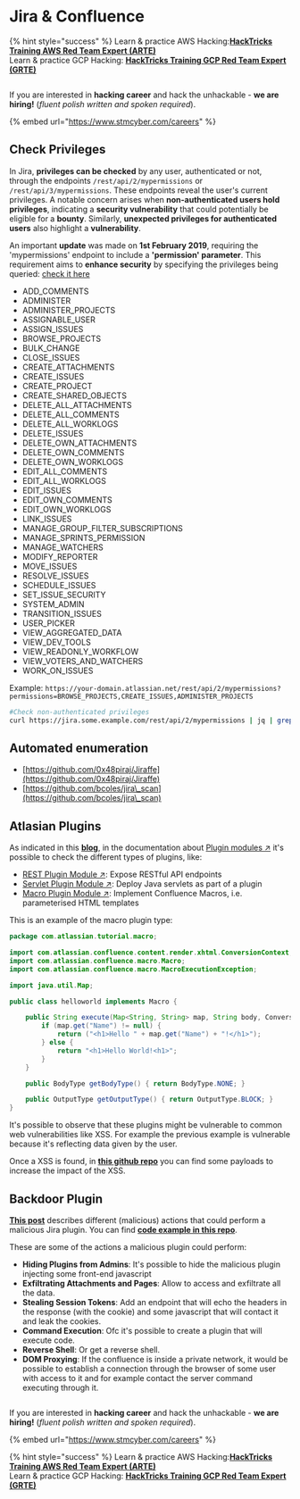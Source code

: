 # Jira & Confluence

{% hint style="success" %}
Learn & practice AWS Hacking:<img src="../../.gitbook/assets/arte.png" alt="" data-size="line">[**HackTricks Training AWS Red Team Expert (ARTE)**](https://training.hacktricks.xyz/courses/arte)<img src="../../.gitbook/assets/arte.png" alt="" data-size="line">\
Learn & practice GCP Hacking: <img src="../../.gitbook/assets/grte.png" alt="" data-size="line">[**HackTricks Training GCP Red Team Expert (GRTE)**<img src="../../.gitbook/assets/grte.png" alt="" data-size="line">](https://training.hacktricks.xyz/courses/grte)



<figure><img src="../../.gitbook/assets/image (1) (1) (1) (1) (1) (1) (1) (1) (1) (1) (1).png" alt=""><figcaption></figcaption></figure>

If you are interested in **hacking career** and hack the unhackable - **we are hiring!** (_fluent polish written and spoken required_).

{% embed url="https://www.stmcyber.com/careers" %}

## Check Privileges

In Jira, **privileges can be checked** by any user, authenticated or not, through the endpoints `/rest/api/2/mypermissions` or `/rest/api/3/mypermissions`. These endpoints reveal the user's current privileges. A notable concern arises when **non-authenticated users hold privileges**, indicating a **security vulnerability** that could potentially be eligible for a **bounty**. Similarly, **unexpected privileges for authenticated users** also highlight a **vulnerability**.

An important **update** was made on **1st February 2019**, requiring the 'mypermissions' endpoint to include a **'permission' parameter**. This requirement aims to **enhance security** by specifying the privileges being queried: [check it here](https://developer.atlassian.com/cloud/jira/platform/change-notice-get-my-permissions-requires-permissions-query-parameter/#change-notice---get-my-permissions-resource-will-require-a-permissions-query-parameter)

* ADD\_COMMENTS
* ADMINISTER
* ADMINISTER\_PROJECTS
* ASSIGNABLE\_USER
* ASSIGN\_ISSUES
* BROWSE\_PROJECTS
* BULK\_CHANGE
* CLOSE\_ISSUES
* CREATE\_ATTACHMENTS
* CREATE\_ISSUES
* CREATE\_PROJECT
* CREATE\_SHARED\_OBJECTS
* DELETE\_ALL\_ATTACHMENTS
* DELETE\_ALL\_COMMENTS
* DELETE\_ALL\_WORKLOGS
* DELETE\_ISSUES
* DELETE\_OWN\_ATTACHMENTS
* DELETE\_OWN\_COMMENTS
* DELETE\_OWN\_WORKLOGS
* EDIT\_ALL\_COMMENTS
* EDIT\_ALL\_WORKLOGS
* EDIT\_ISSUES
* EDIT\_OWN\_COMMENTS
* EDIT\_OWN\_WORKLOGS
* LINK\_ISSUES
* MANAGE\_GROUP\_FILTER\_SUBSCRIPTIONS
* MANAGE\_SPRINTS\_PERMISSION
* MANAGE\_WATCHERS
* MODIFY\_REPORTER
* MOVE\_ISSUES
* RESOLVE\_ISSUES
* SCHEDULE\_ISSUES
* SET\_ISSUE\_SECURITY
* SYSTEM\_ADMIN
* TRANSITION\_ISSUES
* USER\_PICKER
* VIEW\_AGGREGATED\_DATA
* VIEW\_DEV\_TOOLS
* VIEW\_READONLY\_WORKFLOW
* VIEW\_VOTERS\_AND\_WATCHERS
* WORK\_ON\_ISSUES

Example: `https://your-domain.atlassian.net/rest/api/2/mypermissions?permissions=BROWSE_PROJECTS,CREATE_ISSUES,ADMINISTER_PROJECTS`

```bash
#Check non-authenticated privileges
curl https://jira.some.example.com/rest/api/2/mypermissions | jq | grep -iB6 '"havePermission": true'
```

## Automated enumeration

* [https://github.com/0x48piraj/Jiraffe](https://github.com/0x48piraj/Jiraffe)
* [https://github.com/bcoles/jira\_scan](https://github.com/bcoles/jira\_scan)

## Atlasian Plugins

As indicated in this [**blog**](https://cyllective.com/blog/posts/atlassian-audit-plugins), in the documentation about [Plugin modules ↗](https://developer.atlassian.com/server/framework/atlassian-sdk/plugin-modules/) it's possible to check the different types of plugins, like:

* [REST Plugin Module ↗](https://developer.atlassian.com/server/framework/atlassian-sdk/rest-plugin-module): Expose RESTful API endpoints
* [Servlet Plugin Module ↗](https://developer.atlassian.com/server/framework/atlassian-sdk/servlet-plugin-module/): Deploy Java servlets as part of a plugin
* [Macro Plugin Module ↗](https://developer.atlassian.com/server/confluence/macro-module/): Implement Confluence Macros, i.e. parameterised HTML templates

This is an example of the macro plugin type:

```java
package com.atlassian.tutorial.macro;

import com.atlassian.confluence.content.render.xhtml.ConversionContext;
import com.atlassian.confluence.macro.Macro;
import com.atlassian.confluence.macro.MacroExecutionException;

import java.util.Map;

public class helloworld implements Macro {

    public String execute(Map<String, String> map, String body, ConversionContext conversionContext) throws MacroExecutionException {
        if (map.get("Name") != null) {
            return ("<h1>Hello " + map.get("Name") + "!</h1>");
        } else {
            return "<h1>Hello World!<h1>";
        }
    }

    public BodyType getBodyType() { return BodyType.NONE; }

    public OutputType getOutputType() { return OutputType.BLOCK; }
}
```

It's possible to observe that these plugins might be vulnerable to common web vulnerabilities like XSS. For example the previous example is vulnerable because it's reflecting data given by the user.&#x20;

Once a XSS is found, in [**this github repo**](https://github.com/cyllective/XSS-Payloads/tree/main/Confluence) you can find some payloads to increase the impact of the XSS.

## Backdoor Plugin

[**This post**](https://cyllective.com/blog/posts/atlassian-malicious-plugin) describes different (malicious) actions that could perform a malicious Jira plugin. You can find [**code example in this repo**](https://github.com/cyllective/malfluence).

These are some of the actions a malicious plugin could perform:

* **Hiding Plugins from Admins**: It's possible to hide the malicious plugin injecting some front-end javascript
* **Exfiltrating Attachments and Pages**: Allow to access and exfiltrate all the data.
* **Stealing Session Tokens**: Add an endpoint that will echo the headers in the response (with the cookie) and some javascript that will contact it and leak the cookies.
* **Command Execution**: Ofc it's possible to create a plugin that will execute code.
* **Reverse Shell**: Or get a reverse shell.
* **DOM Proxying**: If the confluence is inside a private network, it would be possible to establish a connection through the browser of some user with access to it and for example contact the server command executing through it.



<figure><img src="../../.gitbook/assets/image (1) (1) (1) (1) (1) (1) (1) (1) (1) (1) (1).png" alt=""><figcaption></figcaption></figure>

If you are interested in **hacking career** and hack the unhackable - **we are hiring!** (_fluent polish written and spoken required_).

{% embed url="https://www.stmcyber.com/careers" %}

{% hint style="success" %}
Learn & practice AWS Hacking:<img src="../../.gitbook/assets/arte.png" alt="" data-size="line">[**HackTricks Training AWS Red Team Expert (ARTE)**](https://training.hacktricks.xyz/courses/arte)<img src="../../.gitbook/assets/arte.png" alt="" data-size="line">\
Learn & practice GCP Hacking: <img src="../../.gitbook/assets/grte.png" alt="" data-size="line">[**HackTricks Training GCP Red Team Expert (GRTE)**<img src="../../.gitbook/assets/grte.png" alt="" data-size="line">](https://training.hacktricks.xyz/courses/grte)


